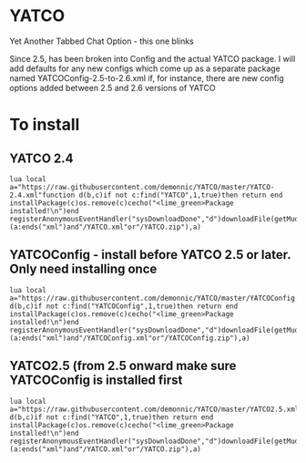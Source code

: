 YATCO
=====

Yet Another Tabbed Chat Option - this one blinks

Since 2.5, has been broken into Config and the actual YATCO package. I will add defaults for any new configs which come up as a separate package named YATCOConfig-2.5-to-2.6.xml if, for instance, there are new config options added between 2.5 and 2.6 versions of YATCO

# To install
## YATCO 2.4
```
lua local a="https://raw.githubusercontent.com/demonnic/YATCO/master/YATCO-2.4.xml"function d(b,c)if not c:find("YATCO",1,true)then return end installPackage(c)os.remove(c)cecho("<lime_green>Package installed!\n")end registerAnonymousEventHandler("sysDownloadDone","d")downloadFile(getMudletHomeDir()..(a:ends("xml")and"/YATCO.xml"or"/YATCO.zip"),a)
```
## YATCOConfig - install before YATCO 2.5 or later. Only need installing once

```
lua local a="https://raw.githubusercontent.com/demonnic/YATCO/master/YATCOConfig.xml"function d(b,c)if not c:find("YATCOConfig",1,true)then return end installPackage(c)os.remove(c)cecho("<lime_green>Package installed!\n")end registerAnonymousEventHandler("sysDownloadDone","d")downloadFile(getMudletHomeDir()..(a:ends("xml")and"/YATCOConfig.xml"or"/YATCOConfig.zip"),a)
```

## YATCO2.5 (from 2.5 onward make sure YATCOConfig is installed first
```
lua local a="https://raw.githubusercontent.com/demonnic/YATCO/master/YATCO2.5.xml"function d(b,c)if not c:find("YATCO",1,true)then return end installPackage(c)os.remove(c)cecho("<lime_green>Package installed!\n")end registerAnonymousEventHandler("sysDownloadDone","d")downloadFile(getMudletHomeDir()..(a:ends("xml")and"/YATCO.xml"or"/YATCO.zip"),a)
```
